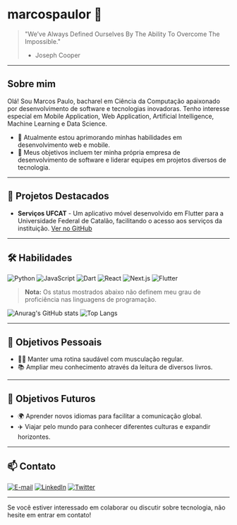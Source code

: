 # marcospaulor 🚀

> "We’ve Always Defined Ourselves By The Ability To Overcome The Impossible."
> - Joseph Cooper

---

## Sobre mim

Olá! Sou Marcos Paulo, bacharel em Ciência da Computação apaixonado por desenvolvimento de software e tecnologias inovadoras. Tenho interesse especial em Mobile Application, Web Application, Artificial Intelligence, Machine Learning e Data Science.

- 🌱 Atualmente estou aprimorando minhas habilidades em desenvolvimento web e mobile.
- 💼 Meus objetivos incluem ter minha própria empresa de desenvolvimento de software e liderar equipes em projetos diversos de tecnologia.

---

## 🚀 Projetos Destacados

- **Serviços UFCAT** - Um aplicativo móvel desenvolvido em Flutter para a Universidade Federal de Catalão, facilitando o acesso aos serviços da instituição. [Ver no GitHub](https://github.com/marcospaulor/ufcat_app)

---

## 🛠️ Habilidades

![Python](https://img.shields.io/badge/Python-3776AB?style=for-the-badge&logo=python&logoColor=white)
![JavaScript](https://img.shields.io/badge/JavaScript-F7DF1E?style=for-the-badge&logo=javascript&logoColor=black)
![Dart](https://img.shields.io/badge/Dart-0175C2?style=for-the-badge&logo=dart&logoColor=white)
![React](https://img.shields.io/badge/React-20232A?style=for-the-badge&logo=react&logoColor=61DAFB)
![Next.js](https://img.shields.io/badge/Next.js-000000?style=for-the-badge&logo=nextdotjs&logoColor=white)
![Flutter](https://img.shields.io/badge/Flutter-02569B?style=for-the-badge&logo=flutter&logoColor=white)

> **Nota:** Os status mostrados abaixo não definem meu grau de proficiência nas linguagens de programação.

![Anurag's GitHub stats](https://github-readme-stats.vercel.app/api?username=marcospaulor&show_icons=true&rank_icon=github&theme=highcontrast)
![Top Langs](https://github-readme-stats.vercel.app/api/top-langs/?username=marcospaulor&size_weight=0&count_weight=1&layout=compact&theme=highcontrast)

---

## 🎯 Objetivos Pessoais

- 🏋️‍♂️ Manter uma rotina saudável com musculação regular.
- 📚 Ampliar meu conhecimento através da leitura de diversos livros.

---

## 🌟 Objetivos Futuros

- 🌍 Aprender novos idiomas para facilitar a comunicação global.
- ✈️ Viajar pelo mundo para conhecer diferentes culturas e expandir horizontes.

---

## 📫 Contato

[![E-mail](https://img.shields.io/badge/Email-EA4335?style=for-the-badge&logo=gmail&logoColor=white)](mailto:dev.silva.marcos@gmail.com)
[![LinkedIn](https://img.shields.io/badge/LinkedIn-0A66C2?style=for-the-badge&logo=linkedin&logoColor=white)](https://www.linkedin.com/in/marcospaulor)
[![Twitter](https://img.shields.io/badge/Twitter-1DA1F2?style=for-the-badge&logo=twitter&logoColor=white)](https://twitter.com/marcospaulor_)

---

Se você estiver interessado em colaborar ou discutir sobre tecnologia, não hesite em entrar em contato!
